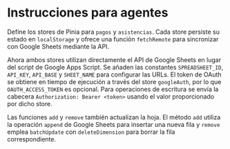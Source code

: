 # Instrucciones para agentes

Define los stores de Pinia para `pagos` y `asistencias`. Cada store persiste su
estado en `localStorage` y ofrece una función `fetchRemote` para sincronizar con
Google Sheets mediante la API.

Ahora ambos stores utilizan directamente el API de Google Sheets en lugar del
script de Google Apps Script. Se añaden las constantes `SPREADSHEET_ID`,
`API_KEY`, `API_BASE` y `SHEET_NAME` para configurar las URLs. El token de
OAuth se obtiene en tiempo de ejecución a través del store `googleAuth`, por lo
que `OAUTH_ACCESS_TOKEN` es opcional. Para operaciones de escritura se envía la
cabecera `Authorization: Bearer <token>` usando el valor proporcionado por dicho
store.

Las funciones `add` y `remove` también actualizan la hoja. El método `add`
utiliza la operación `append` de Google Sheets para insertar una nueva fila y
`remove` emplea `batchUpdate` con `deleteDimension` para borrar la fila
correspondiente.
